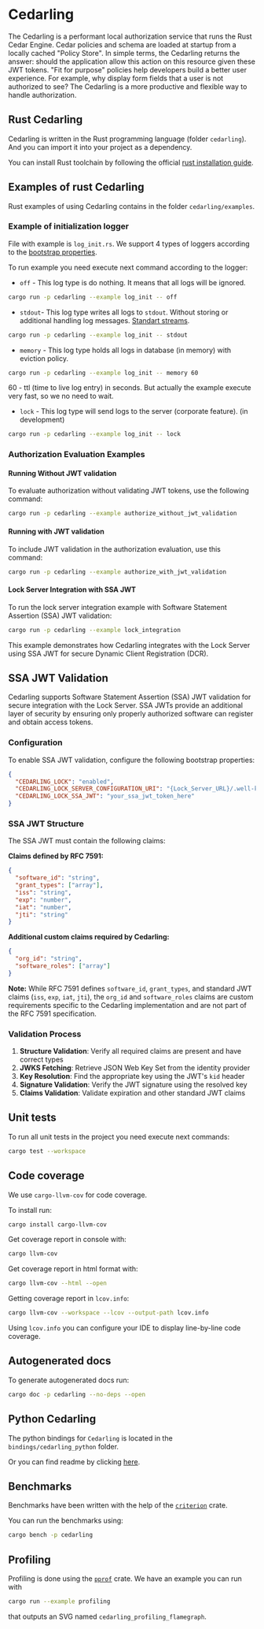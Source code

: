 # Cedarling

The Cedarling is a performant local authorization service that runs the Rust Cedar Engine.
Cedar policies and schema are loaded at startup from a locally cached "Policy Store".
In simple terms, the Cedarling returns the answer: should the application allow this action on this resource given these JWT tokens.
"Fit for purpose" policies help developers build a better user experience.
For example, why display form fields that a user is not authorized to see?
The Cedarling is a more productive and flexible way to handle authorization.

## Rust Cedarling

Cedarling is written in the Rust programming language (folder `cedarling`). And you can import it into your project as a dependency.

You can install Rust toolchain by following the official [rust installation guide](https://www.rust-lang.org/tools/install).

## Examples of rust Cedarling

Rust examples of using Cedarling contains in the folder `cedarling/examples`.

### Example of initialization logger

File with example is `log_init.rs`.
We support 4 types of loggers according to the [bootstrap properties](https://github.com/JanssenProject/jans/wiki/Cedarling-Nativity-Plan#bootstrap-properties).

To run example you need execute next command according to the logger:

- `off` - This log type is do nothing. It means that all logs will be ignored.

```bash
cargo run -p cedarling --example log_init -- off
```

- `stdout`- This log type writes all logs to `stdout`. Without storing or additional handling log messages.
  [Standart streams](https://www.gnu.org/software/libc/manual/html_node/Standard-Streams.html).

```bash
cargo run -p cedarling --example log_init -- stdout
```

- `memory` - This log type holds all logs in database (in memory) with eviction policy.

```bash
cargo run -p cedarling --example log_init -- memory 60
```

60 - ttl (time to live log entry) in seconds.
But actually the example execute very fast, so we no need to wait.

- `lock` - This log type will send logs to the server (corporate feature). (in development)

```bash
cargo run -p cedarling --example log_init -- lock
```

### Authorization Evaluation Examples

#### Running Without JWT validation

To evaluate authorization without validating JWT tokens, use the following command:

```bash
cargo run -p cedarling --example authorize_without_jwt_validation
```

#### Running with JWT validation

To include JWT validation in the authorization evaluation, use this command:

```bash
cargo run -p cedarling --example authorize_with_jwt_validation
```

#### Lock Server Integration with SSA JWT

To run the lock server integration example with Software Statement Assertion (SSA) JWT validation:

```bash
cargo run -p cedarling --example lock_integration
```

This example demonstrates how Cedarling integrates with the Lock Server using SSA JWT for secure Dynamic Client Registration (DCR).

## SSA JWT Validation

Cedarling supports Software Statement Assertion (SSA) JWT validation for secure integration with the Lock Server. SSA JWTs provide an additional layer of security by ensuring only properly authorized software can register and obtain access tokens.

### Configuration

To enable SSA JWT validation, configure the following bootstrap properties:

```json
{
  "CEDARLING_LOCK": "enabled",
  "CEDARLING_LOCK_SERVER_CONFIGURATION_URI": "{Lock_Server_URL}/.well-known/lock-server-configuration",
  "CEDARLING_LOCK_SSA_JWT": "your_ssa_jwt_token_here"
}
```

### SSA JWT Structure

The SSA JWT must contain the following claims:

**Claims defined by RFC 7591:**

```json
{
  "software_id": "string",
  "grant_types": ["array"],
  "iss": "string",
  "exp": "number",
  "iat": "number",
  "jti": "string"
}
```

**Additional custom claims required by Cedarling:**

```json
{
  "org_id": "string",
  "software_roles": ["array"]
}
```

**Note:** While RFC 7591 defines `software_id`, `grant_types`, and standard JWT claims (`iss`, `exp`, `iat`, `jti`), the `org_id` and `software_roles` claims are custom requirements specific to the Cedarling implementation and are not part of the RFC 7591 specification.

### Validation Process

1. **Structure Validation**: Verify all required claims are present and have correct types
2. **JWKS Fetching**: Retrieve JSON Web Key Set from the identity provider
3. **Key Resolution**: Find the appropriate key using the JWT's `kid` header
4. **Signature Validation**: Verify the JWT signature using the resolved key
5. **Claims Validation**: Validate expiration and other standard JWT claims

## Unit tests

To run all unit tests in the project you need execute next commands:

```bash
cargo test --workspace
```

## Code coverage

We use `cargo-llvm-cov` for code coverage.

To install run:

```bash
cargo install cargo-llvm-cov
```

Get coverage report in console with:

```bash
cargo llvm-cov
```

Get coverage report in html format with:

```bash
cargo llvm-cov --html --open
```

Getting coverage report in `lcov.info`:

```bash
cargo llvm-cov --workspace --lcov --output-path lcov.info
```

Using `lcov.info` you can configure your IDE to display line-by-line code coverage.

## Autogenerated docs

To generate autogenerated docs run:

```bash
cargo doc -p cedarling --no-deps --open
```

## Python Cedarling

The python bindings for `Cedarling` is located in the `bindings/cedarling_python` folder.

Or you can find readme by clicking [here](bindings/cedarling_python/README.md).

## Benchmarks

Benchmarks have been written with the help of the [`criterion`](https://crates.io/crates/criterion) crate.

You can run the benchmarks using:

```sh
cargo bench -p cedarling
```

## Profiling

Profiling is done using the [`pprof`](https://crates.io/crates/pprof) crate. We have an example you can run with

```sh
cargo run --example profiling
```

that outputs an SVG named `cedarling_profiling_flamegraph`.
